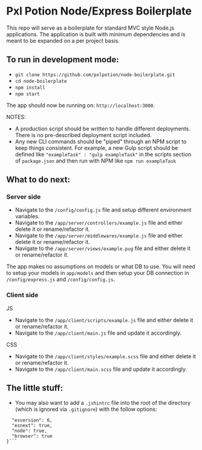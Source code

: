 # Pxl Potion Node/Express Boilerplate
This repo will serve as a boilerplate for standard MVC style Node.js applications. The application is built with minimum dependencies and is meant to be expanded on a per project basis.

## To run in development mode:
- `git clone https://github.com/pxlpotion/node-boilerplate.git`
- `cd node-boilerplate`
- `npm install`
- `npm start`

The app should now be running on: `http://localhost:3000`. 

NOTES:
- A production script should be written to handle different deployments. There is no pre-described deployment script included.
- Any new CLI commands should be "piped" through an NPM script to keep things consistent. For example, a new Gulp script should be defined like `"exampleTask" : "gulp exampleTask"` in the scripts section of `package.json` and then run with NPM like `npm run exampleTask`

## What to do next:

### Server side
- Navigate to the `/config/config.js` file and setup different environment variables.
- Navigate to the `/app/server/controllers/example.js` file and either delete it or rename/refactor it.
- Navigate to the `/app/server/middlewares/example.js` file and either delete it or rename/refactor it.
- Navigate to the `/app/server/views/example.pug` file and either delete it or rename/refactor it.

The app makes no assumptions on models or what DB to use. You will need to setup your models in `app/models` and then setup your DB connection in `/config/express.js` and `/config/config.js`.

### Client side
JS

- Navigate to the `/app/client/scripts/example.js` file and either delete it or rename/refactor it.
- Navigate to the `/app/client/main.js` file and update it accordingly.

CSS

- Navigate to the `/app/client/styles/example.scss` file and either delete it or rename/refactor it.
- Navigate to the `/app/client/main.scss` file and update it accordingly.

## The little stuff:
- You may also want to add a `.jshintrc` file into the root of the directory (which is ignored via `.gitignore`) with the follow options:
```{ 
  "esversion": 6,
  "esnext": true,
  "node": true,
  "browser": true
}```


